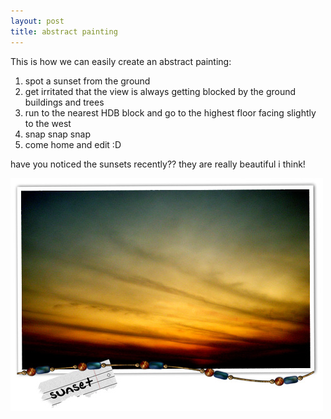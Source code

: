 ```yaml
---
layout: post
title: abstract painting
---
```


This is how we can easily create an abstract painting:

1. spot a sunset from the ground
2. get irritated that the view is always getting blocked by the ground buildings and trees
3. run to the nearest HDB block and go to the highest floor facing slightly to the west
4. snap snap snap
5. come home and edit :D

have you noticed the sunsets recently?? they are really beautiful i think!

![](/img/abstract_sunset.jpg)
